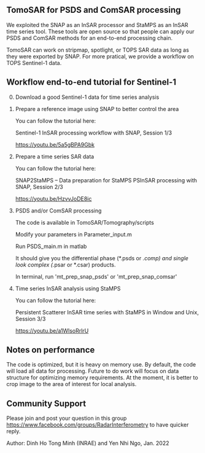 ## TomoSAR for PSDS and ComSAR processing
We exploited the SNAP as an InSAR processor and StaMPS as an InSAR time series tool. 
These tools are open source so that people can apply our PSDS and ComSAR methods for 
an end-to-end processing chain.

TomoSAR can work on stripmap, spotlight, or TOPS SAR data as long as they were exported by SNAP.
For more pratical, we provide a workflow on TOPS Sentinel-1 data. 

## Workflow end-to-end tutorial for Sentinel-1
0. Download a good Sentinel-1 data for time series analysis

1. Prepare a reference image using SNAP to better control the area

   You can follow the tutorial here: 
   
   Sentinel-1 InSAR processing workflow with SNAP, Session 1/3
   
   https://youtu.be/5a5gBPA9Gbk
   
2. Prepare a time series SAR data 

   You can follow the tutorial here: 
   
   SNAP2StaMPS – Data preparation for StaMPS PSInSAR processing with SNAP, Session 2/3   

   https://youtu.be/HzvvJoDE8ic
   
3. PSDS and/or ComSAR processing

   The code is available in TomoSAR/Tomography/scripts
   
   Modify your parameters in Parameter_input.m   
   
   Run PSDS_main.m in matlab
   
   It should give you the differential phase (*.psds or *.comp) and single look complex (*.psar or *.csar) products. 
   
   In terminal, run 'mt_prep_snap_psds' or 'mt_prep_snap_comsar'    
	
4. Time series InSAR analysis using StaMPS

   You can follow the tutorial here: 
   
   Persistent Scatterer InSAR time series with StaMPS in Window and Unix, Session 3/3
   
   https://youtu.be/a1WlsoRrlrU   
  
## Notes on performance
The code is optimized, but it is heavy on memory use. 
By default, the code will load all data for processing. 
Future to do work will focus on data structure for optimizing memory requirements. 
At the moment, it is better to crop image to the area of interest for local analysis. 

## Community Support
Please join and post your question in this group https://www.facebook.com/groups/RadarInterferometry to have quicker reply.

Author: Dinh Ho Tong Minh (INRAE) and Yen Nhi Ngo, Jan. 2022 